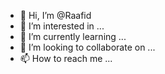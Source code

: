 - 👋 Hi, I’m @Raafid
- 👀 I’m interested in ...
- 🌱 I’m currently learning ...
- 💞️ I’m looking to collaborate on ...
- 📫 How to reach me ...

<!---
Raafid/Raafid is a ✨ special ✨ repository because its `README.md` (this file) appears on your GitHub profile.
You can click the Preview link to take a look at your changes.
--->
